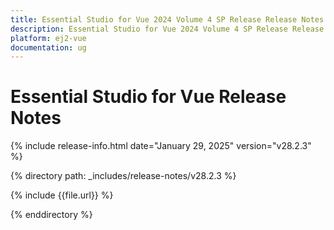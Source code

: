 ```yaml
---
title: Essential Studio for Vue 2024 Volume 4 SP Release Release Notes  
description: Essential Studio for Vue 2024 Volume 4 SP Release Release Notes  
platform: ej2-vue
documentation: ug
---
```


# Essential Studio for Vue  Release Notes  

{% include release-info.html date="January 29, 2025"  version="v28.2.3" %}

{% directory path: _includes/release-notes/v28.2.3 %}

{% include {{file.url}} %}

{% enddirectory %}